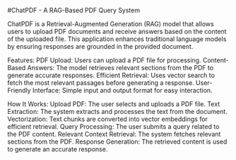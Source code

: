 #ChatPDF - A RAG-Based PDF Query System

ChatPDF is a Retrieval-Augmented Generation (RAG) model that allows users to upload PDF documents and receive answers based on the content of the uploaded file. This application enhances traditional language models by ensuring responses are grounded in the provided document.

Features:
PDF Upload: Users can upload a PDF file for processing.
Content-Based Answers: The model retrieves relevant sections from the PDF to generate accurate responses.
Efficient Retrieval: Uses vector search to fetch the most relevant passages before generating a response.
User-Friendly Interface: Simple input and output format for easy interaction.

How It Works:
Upload PDF: The user selects and uploads a PDF file.
Text Extraction: The system extracts and processes the text from the document.
Vectorization: Text chunks are converted into vector embeddings for efficient retrieval.
Query Processing: The user submits a query related to the PDF content.
Relevant Context Retrieval: The system fetches relevant sections from the PDF.
Response Generation: The retrieved content is used to generate an accurate response.
